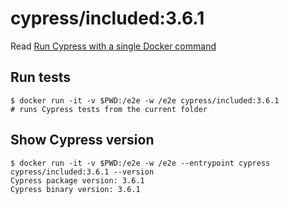 # cypress/included:3.6.1

Read [Run Cypress with a single Docker command](https://www.cypress.io/blog/2019/05/02/run-cypress-with-a-single-docker-command/)

## Run tests

```shell
$ docker run -it -v $PWD:/e2e -w /e2e cypress/included:3.6.1
# runs Cypress tests from the current folder
```

## Show Cypress version

```shell
$ docker run -it -v $PWD:/e2e -w /e2e --entrypoint cypress cypress/included:3.6.1 --version
Cypress package version: 3.6.1
Cypress binary version: 3.6.1
```
